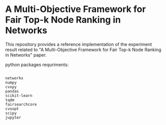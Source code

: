 # A Multi-Objective Framework for Fair Top-k Node Ranking in Networks
This repository provides a reference implementation of the experiment result related to "A Multi-Objective Framework for Fair Top-k Node Ranking in Networks" paper. 

python packages requriments:
```shell-script

networkx
numpy
cvxpy
pandas
scikit-learn
tqdm
fairsearchcore
cvxopt
scipy
jupyter

```
